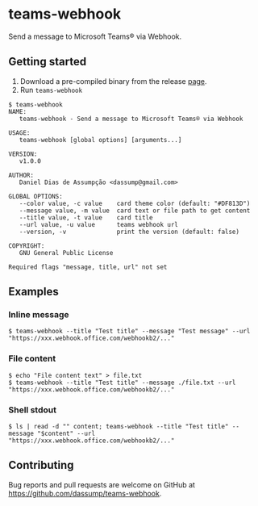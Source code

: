 # teams-webhook

Send a message to Microsoft Teams® via Webhook.


## Getting started

1. Download a pre-compiled binary from the release [page](https://github.com/dassump/teams-webhook/releases).
2. Run `teams-webhook`

```shell
$ teams-webhook
NAME:
   teams-webhook - Send a message to Microsoft Teams® via Webhook

USAGE:
   teams-webhook [global options] [arguments...]

VERSION:
   v1.0.0

AUTHOR:
   Daniel Dias de Assumpção <dassump@gmail.com>

GLOBAL OPTIONS:
   --color value, -c value    card theme color (default: "#DF813D")
   --message value, -m value  card text or file path to get content
   --title value, -t value    card title
   --url value, -u value      teams webhook url
   --version, -v              print the version (default: false)

COPYRIGHT:
   GNU General Public License

Required flags "message, title, url" not set
```


## Examples

### Inline message

```shell
$ teams-webhook --title "Test title" --message "Test message" --url "https://xxx.webhook.office.com/webhookb2/..."
```


### File content

```shell
$ echo "File content text" > file.txt
$ teams-webhook --title "Test title" --message ./file.txt --url "https://xxx.webhook.office.com/webhookb2/..."
```


### Shell stdout

```shell
$ ls | read -d "" content; teams-webhook --title "Test title" --message "$content" --url "https://xxx.webhook.office.com/webhookb2/..."
```


## Contributing

Bug reports and pull requests are welcome on GitHub at https://github.com/dassump/teams-webhook.